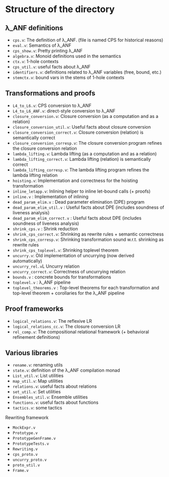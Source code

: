 # Structure of the directory

## λ_ANF definitions

* `cps.v`: The definition of λ_ANF. (file is named CPS for historical reasons)
* `eval.v`: Semantics of λ_ANF
* `cps_show.v`: Pretty printing λ_ANF
* `algebra.v`: Monoid definitions used in the semantics
* `ctx.v`: 1-hole contexts
* `cps_util.v`: useful facts about λ_ANF
* `identifiers.v`: definitions related to λ_ANF variables (free, bound, etc.)
* `stemctx.v`: bound vars in the stems of 1-hole contexts
 

## Transformations and proofs

* `L4_to_L6.v`: CPS conversion to λ_ANF
* `L4_to_L6_ANF.v`: direct-style conversion to λ_ANF
* `closure_conversion.v`: Closure conversion (as a computation and as a relation)
* `closure_conversion_util.v`: Useful facts about closure conversion 
* `closure_conversion_correct.v`: Closure conversion (relation) is semantically correct
* `closure_conversion_corresp.v`: The closure conversion program refines the closure conversion relation
* `lambda_lifting.v`: Lambda lifting (as a computation and as a relation)
* `lambda_lifting_correct.v`: Lambda lifting (relation) is semantically correct
* `lambda_lifting_corresp.v`: The lambda lifting program refines the lambda lifting relation
* `hoisting.v`: Implementation and correctness for the hoisting transformation
* `inline_letapp.v`: Inlining helper to inline let-bound calls (+ proofs)
* `inline.v` : Implementation of inlining
* `dead_param_elim.v` : Dead parameter elimination (DPE) program
* `dead_param_elim_util.v` : Useful facts about DPE (includes soundness of liveness analysis)
* `dead_param_elim_correct.v` : Useful facts about DPE (includes soundness of liveness analysis)
* `shrink_cps.v` : Shrink reduction
* `shrink_cps_correct.v`: Shrinking as rewrite rules + semantic correctness
* `shrink_cps_corresp.v`: Shrinking transformation sound w.r.t. shrinking as rewrite rules
* `shrink_cps_toplevel.v`: Shrinking toplevel theorem 
* `uncurry.v`: Old implementation of uncurrying (now derived automatically)
* `uncurry_rel.v`L Uncurry relation
* `uncurry_correct.v`: Correctness of uncurrying relation
* `bounds.v` : concrete bounds for transformations
* `toplevel.v` : λ_ANF pipeline
* `toplevel_theorems.v` : Top-level theorems for each transformation and top-level theorem + corollaries for the λ_ANF pipeline

## Proof frameworks

* `logical_relations.v`: The reflexive LR
* `logical_relations_cc.v`: The closure conversion LR
* `rel_comp.v`: The compositional relational framework (+ behavioral refinement definitions)


## Various libraries

* `rename.v`: renaming utils
* `state.v`: definition of the λ_ANF compilation monad
* `List_util.v`: List utilities
* `map_util.v`: Map utilities
* `relations.v`: useful facts about relations
* `set_util.v`: Set utilities
* `Ensembles_util.v`: Ensemble utilities
* `functions.v`: useful facts about functions
* `tactics.v`: some tactics

Rewriting framework

* `MockExpr.v`
* `Prototype.v`
* `PrototypeGenFrame.v`
* `PrototypeTests.v`
* `Rewriting.v`
* `cps_proto.v`
* `uncurry_proto.v`
* `proto_util.v`
* `Frame.v`